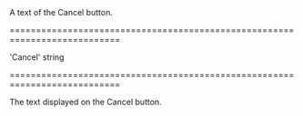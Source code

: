 <!--**
/*-------------------------------------------
    Auto-generated file. Do not modify.
-------------------------------------------

**-->
<!--d-->A text of the Cancel button.<!--/d-->
===========================================================================
<!--default-->'Cancel'<!--/default-->
<!--type-->string<!--/type-->
===========================================================================

<!--shortDescription-->
The text displayed on the Cancel button.
<!--/shortDescription-->

<!--fullDescription-->

<!--/fullDescription-->